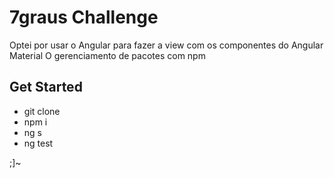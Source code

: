 # 7graus Challenge
Optei por usar o Angular para fazer a view com os componentes do Angular Material
O gerenciamento de pacotes com npm

## Get Started
- git clone
- npm i
- ng s
- ng test

;]~

